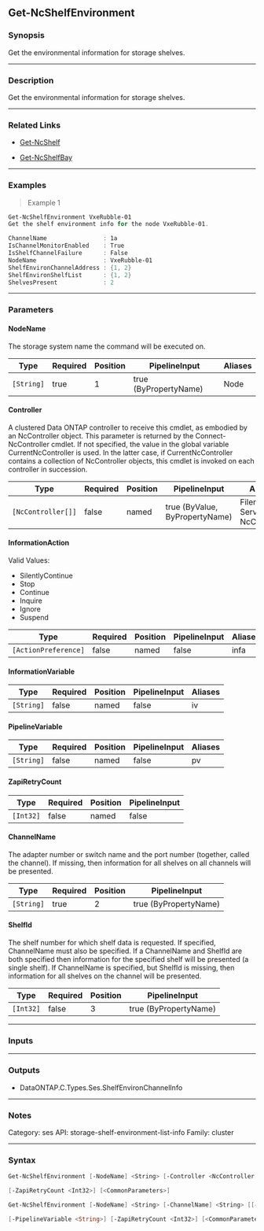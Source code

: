Get-NcShelfEnvironment
----------------------

### Synopsis
Get the environmental information for storage shelves.

---

### Description

Get the environmental information for storage shelves.

---

### Related Links
* [Get-NcShelf](Get-NcShelf)

* [Get-NcShelfBay](Get-NcShelfBay)

---

### Examples
> Example 1

```PowerShell
Get-NcShelfEnvironment VxeRubble-01
Get the shelf environment info for the node VxeRubble-01.

ChannelName                : 1a
IsChannelMonitorEnabled    : True
IsShelfChannelFailure      : False
NodeName                   : VxeRubble-01
ShelfEnvironChannelAddress : {1, 2}
ShelfEnvironShelfList      : {1, 2}
ShelvesPresent             : 2

```

---

### Parameters
#### **NodeName**
The storage system name the command will be executed on.

|Type      |Required|Position|PipelineInput        |Aliases|
|----------|--------|--------|---------------------|-------|
|`[String]`|true    |1       |true (ByPropertyName)|Node   |

#### **Controller**
A clustered Data ONTAP controller to receive this cmdlet, as embodied by an NcController object.  This parameter is returned by the Connect-NcController cmdlet.  If not specified, the value in the global variable CurrentNcController is used.  In the latter case, if CurrentNcController contains a collection of NcController objects, this cmdlet is invoked on each controller in succession.

|Type              |Required|Position|PipelineInput                 |Aliases                          |
|------------------|--------|--------|------------------------------|---------------------------------|
|`[NcController[]]`|false   |named   |true (ByValue, ByPropertyName)|Filer<br/>Server<br/>NcController|

#### **InformationAction**

Valid Values:

* SilentlyContinue
* Stop
* Continue
* Inquire
* Ignore
* Suspend

|Type                |Required|Position|PipelineInput|Aliases|
|--------------------|--------|--------|-------------|-------|
|`[ActionPreference]`|false   |named   |false        |infa   |

#### **InformationVariable**

|Type      |Required|Position|PipelineInput|Aliases|
|----------|--------|--------|-------------|-------|
|`[String]`|false   |named   |false        |iv     |

#### **PipelineVariable**

|Type      |Required|Position|PipelineInput|Aliases|
|----------|--------|--------|-------------|-------|
|`[String]`|false   |named   |false        |pv     |

#### **ZapiRetryCount**

|Type     |Required|Position|PipelineInput|
|---------|--------|--------|-------------|
|`[Int32]`|false   |named   |false        |

#### **ChannelName**
The adapter number or switch name and the port number (together, called the channel). If missing, then information for all shelves on all channels will be presented.

|Type      |Required|Position|PipelineInput        |
|----------|--------|--------|---------------------|
|`[String]`|true    |2       |true (ByPropertyName)|

#### **ShelfId**
The shelf number for which shelf data is requested. If specified, ChannelName must also be specified. If a ChannelName and ShelfId are both specified then information for the specified shelf will be presented (a single shelf). If ChannelName is specified, but ShelfId is missing, then information for all shelves on the channel will be presented.

|Type     |Required|Position|PipelineInput        |
|---------|--------|--------|---------------------|
|`[Int32]`|false   |3       |true (ByPropertyName)|

---

### Inputs

---

### Outputs
* DataONTAP.C.Types.Ses.ShelfEnvironChannelInfo

---

### Notes
Category: ses
API: storage-shelf-environment-list-info
Family: cluster

---

### Syntax
```PowerShell
Get-NcShelfEnvironment [-NodeName] <String> [-Controller <NcController[]>] [-InformationAction <ActionPreference>] [-InformationVariable <String>] [-PipelineVariable <String>] 
```
```PowerShell
[-ZapiRetryCount <Int32>] [<CommonParameters>]
```
```PowerShell
Get-NcShelfEnvironment [-NodeName] <String> [-ChannelName] <String> [[-ShelfId] <Int32>] [-Controller <NcController[]>] [-InformationAction <ActionPreference>] [-InformationVariable <String>] 
```
```PowerShell
[-PipelineVariable <String>] [-ZapiRetryCount <Int32>] [<CommonParameters>]
```

